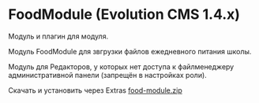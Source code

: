 # FoodModule (Evolution CMS 1.4.x)

Модуль и плагин для модуля.

Модуль FoodModule для звгрузки файлов ежедневного питания школы.

Модуль для Редакторов, у которых нет доступа к файлменеджеру административной панели (запрещён в настройках роли).

Скачать и установить через Extras [food-module.zip](food-module.zip?raw=true)